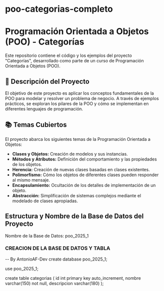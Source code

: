 ﻿# poo-categorias-completo
 
# Programación Orientada a Objetos (POO) - Categorías

Este repositorio contiene el código y los ejemplos del proyecto "Categorías", desarrollado como parte de un curso de Programación Orientada a Objetos (POO).

## 📜 Descripción del Proyecto

El objetivo de este proyecto es aplicar los conceptos fundamentales de la POO para modelar y resolver un problema de negocio. A través de ejemplos prácticos, se exploran los pilares de la POO y cómo se implementan en diferentes lenguajes de programación.

## 📚 Temas Cubiertos

El proyecto abarca los siguientes temas de la Programación Orientada a Objetos:

* **Clases y Objetos:** Creación de modelos y sus instancias.
* **Métodos y Atributos:** Definición del comportamiento y las propiedades de los objetos.
* **Herencia:** Creación de nuevas clases basadas en clases existentes.
* **Polimorfismo:** Cómo los objetos de diferentes clases pueden responder al mismo mensaje.
* **Encapsulamiento:** Ocultación de los detalles de implementación de un objeto.
* **Abstracción:** Simplificación de sistemas complejos mediante el modelado de clases apropiadas.

## Estructura y Nombre de la Base de Datos del Proyecto

Nombre de la Base de Datos: poo_2025_1

### CREACION DE LA BASE DE DATOS Y TABLA

-- By AntonioAF-Dev
create database poo_2025_1;

use poo_2025_1;

create table categorias (
	id int primary key auto_increment,
    nombre varchar(150) not null,
    descripcion varchar(180)
);
